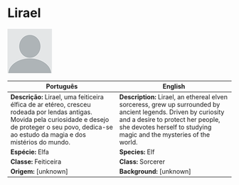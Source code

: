 # Lirael

![Lirael](docs/assets/npc/npc_blank.png)

| Português                                                                                                                                                                                                      | English                                                                                                                                                                                                                    |
| -------------------------------------------------------------------------------------------------------------------------------------------------------------------------------------------------------------- | -------------------------------------------------------------------------------------------------------------------------------------------------------------------------------------------------------------------------- |
| **Descrição:** Lirael, uma feiticeira élfica de ar etéreo, cresceu rodeada por lendas antigas. Movida pela curiosidade e desejo de proteger o seu povo, dedica-se ao estudo da magia e dos mistérios do mundo. | **Description:** Lirael, an ethereal elven sorceress, grew up surrounded by ancient legends. Driven by curiosity and a desire to protect her people, she devotes herself to studying magic and the mysteries of the world. |
| **Espécie:** Elfa                                                                                                                                                                                              | **Species:** Elf                                                                                                                                                                                                           |
| **Classe:** Feiticeira                                                                                                                                                                                         | **Class:** Sorcerer                                                                                                                                                                                                        |
| **Origem:** [unknown]                                                                                                                                                                                          | **Background:** [unknown]                                                                                                                                                                                                  |


















